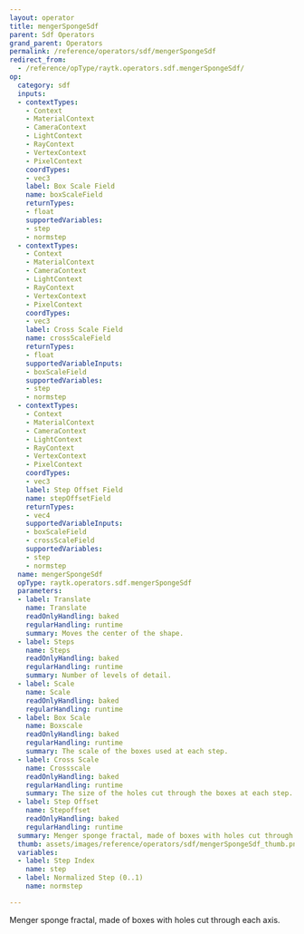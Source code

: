 ```yaml
---
layout: operator
title: mengerSpongeSdf
parent: Sdf Operators
grand_parent: Operators
permalink: /reference/operators/sdf/mengerSpongeSdf
redirect_from:
  - /reference/opType/raytk.operators.sdf.mengerSpongeSdf/
op:
  category: sdf
  inputs:
  - contextTypes:
    - Context
    - MaterialContext
    - CameraContext
    - LightContext
    - RayContext
    - VertexContext
    - PixelContext
    coordTypes:
    - vec3
    label: Box Scale Field
    name: boxScaleField
    returnTypes:
    - float
    supportedVariables:
    - step
    - normstep
  - contextTypes:
    - Context
    - MaterialContext
    - CameraContext
    - LightContext
    - RayContext
    - VertexContext
    - PixelContext
    coordTypes:
    - vec3
    label: Cross Scale Field
    name: crossScaleField
    returnTypes:
    - float
    supportedVariableInputs:
    - boxScaleField
    supportedVariables:
    - step
    - normstep
  - contextTypes:
    - Context
    - MaterialContext
    - CameraContext
    - LightContext
    - RayContext
    - VertexContext
    - PixelContext
    coordTypes:
    - vec3
    label: Step Offset Field
    name: stepOffsetField
    returnTypes:
    - vec4
    supportedVariableInputs:
    - boxScaleField
    - crossScaleField
    supportedVariables:
    - step
    - normstep
  name: mengerSpongeSdf
  opType: raytk.operators.sdf.mengerSpongeSdf
  parameters:
  - label: Translate
    name: Translate
    readOnlyHandling: baked
    regularHandling: runtime
    summary: Moves the center of the shape.
  - label: Steps
    name: Steps
    readOnlyHandling: baked
    regularHandling: runtime
    summary: Number of levels of detail.
  - label: Scale
    name: Scale
    readOnlyHandling: baked
    regularHandling: runtime
  - label: Box Scale
    name: Boxscale
    readOnlyHandling: baked
    regularHandling: runtime
    summary: The scale of the boxes used at each step.
  - label: Cross Scale
    name: Crossscale
    readOnlyHandling: baked
    regularHandling: runtime
    summary: The size of the holes cut through the boxes at each step.
  - label: Step Offset
    name: Stepoffset
    readOnlyHandling: baked
    regularHandling: runtime
  summary: Menger sponge fractal, made of boxes with holes cut through each axis.
  thumb: assets/images/reference/operators/sdf/mengerSpongeSdf_thumb.png
  variables:
  - label: Step Index
    name: step
  - label: Normalized Step (0..1)
    name: normstep

---
```



Menger sponge fractal, made of boxes with holes cut through each axis.